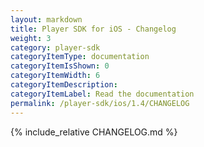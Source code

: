 ```yaml
---
layout: markdown
title: Player SDK for iOS - Changelog
weight: 3
category: player-sdk
categoryItemType: documentation
categoryItemIsShown: 0
categoryItemWidth: 6
categoryItemDescription:
categoryItemLabel: Read the documentation
permalink: /player-sdk/ios/1.4/CHANGELOG
---
```

{% include_relative CHANGELOG.md  %}
